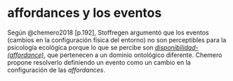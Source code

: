 # affordances y los eventos

Según @chemero2018 [p.192], Stoffregen argumentó que los eventos (cambios en la configuración física del entorno) no son perceptibles para la psicología ecológica porque lo que se percibe son *[disponibilidad-(affordance)](disponibilidad-%28affordance%29.md)*, que pertenecen a un dominio ontológico diferente. Chemero propone resolverlo definiendo un evento como un cambio en la configuración de las *affordances*.
